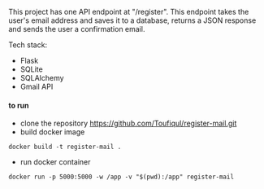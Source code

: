 This project has one API endpoint at "/register".
This endpoint takes the user's email address and saves it to a database, returns a JSON response and sends the user a confirmation email.

Tech stack:

- Flask
- SQLite
- SQLAlchemy
- Gmail API

#### to run

- clone the repository https://github.com/Toufiqul/register-mail.git
- build docker image

```
docker build -t register-mail .
```

- run docker container

```
docker run -p 5000:5000 -w /app -v "$(pwd):/app" register-mail

```
